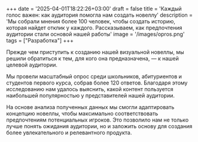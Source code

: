 +++
date = '2025-04-01T18:22:26+03:00'
draft = false
title = 'Каждый голос важен: как аудитория помогла нам создать новеллу'
description = 'Мы собрали мнения более 100 человек, чтобы создать историю, которая найдет отклик у каждого. Рассказываем, как предпочтения аудитории стали основой нашей работы'
image = '/images/opros.png'
tags = ["Разработка"]
+++

Прежде чем приступить к созданию нашей визуальной новеллы, мы решили обратиться к тем, для кого она предназначена, — к нашей целевой аудитории.  

Мы провели масштабный опрос среди школьников, абитуриентов и студентов первого курса, собрав более 120 ответов. Благодаря этому исследованию нам удалось выяснить, какой контент пользуется наибольшей популярностью у представителей нашей аудитории.  

На основе анализа полученных данных мы смогли адаптировать концепцию новеллы, чтобы максимально соответствовать предпочтениям потенциальных игроков. Это позволило нам не только лучше понять ожидания аудитории, но и заложить основу для создания более увлекательного и релевантного продукта.
